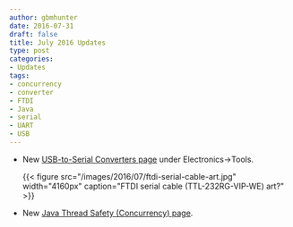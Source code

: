 ```yaml
---
author: gbmhunter
date: 2016-07-31
draft: false
title: July 2016 Updates
type: post
categories:
- Updates
tags:
- concurrency
- converter
- FTDI
- Java
- serial
- UART
- USB
---
```


* New [USB-to-Serial Converters page](/electronics/tools/usb-to-serial-converters) under Electronics->Tools.  

    {{< figure src="/images/2016/07/ftdi-serial-cable-art.jpg" width="4160px" caption="FTDI serial cable (TTL-232RG-VIP-WE) art?"  >}}  

* New [Java Thread Safety (Concurrency) page](/programming/languages/java/thread-safety-concurrency).
